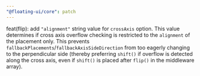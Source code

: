 ```yaml
---
"@floating-ui/core": patch
---
```


feat(flip): add `"alignment"` string value for `crossAxis` option. This value determines if cross axis overflow checking is restricted to the `alignment` of the placement only. This prevents `fallbackPlacements`/`fallbackAxisSideDirection` from too eagerly changing to the perpendicular side (thereby preferring `shift()` if overflow is detected along the cross axis, even if `shift()` is placed after `flip()` in the middleware array).
